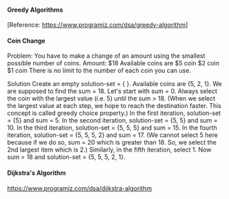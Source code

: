 #### Greedy Algorithms
[Reference: https://www.programiz.com/dsa/greedy-algorithm]

#### Coin Change
Problem: You have to make a change of an amount using the smallest possible number of coins.
Amount: $18
Available coins are
  $5 coin
  $2 coin
  $1 coin
There is no limit to the number of each coin you can use.

Solution
Create an empty solution-set = { }. Available coins are {5, 2, 1}.
We are supposed to find the sum = 18. Let's start with sum = 0.
Always select the coin with the largest value (i.e. 5) until the sum > 18. (When we select the largest value at each step, we hope to reach the destination faster. This concept is called greedy choice property.)
In the first iteration, solution-set = {5} and sum = 5.
In the second iteration, solution-set = {5, 5} and sum = 10.
In the third iteration, solution-set = {5, 5, 5} and sum = 15.
In the fourth iteration, solution-set = {5, 5, 5, 2} and sum = 17. (We cannot select 5 here because if we do so, sum = 20 which is greater than 18. So, we select the 2nd largest item which is 2.)
Similarly, in the fifth iteration, select 1. Now sum = 18 and solution-set = {5, 5, 5, 2, 1}.

#### Dijkstra's Algorithm
https://www.programiz.com/dsa/dijkstra-algorithm
